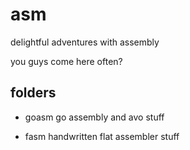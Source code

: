 # asm

delightful adventures with assembly

you guys come here often?

## folders

- goasm
  go assembly and avo stuff

- fasm
  handwritten flat assembler stuff
